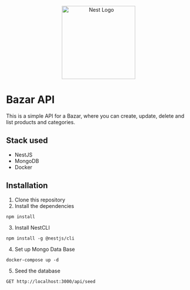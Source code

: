 <p align="center">
  <a href="http://nestjs.com/" target="blank"><img src="https://nestjs.com/img/logo-small.svg" width="200" alt="Nest Logo" /></a>
</p>

# Bazar API
This is a simple API for a Bazar, where you can create, update, delete and list products and categories.

## Stack used
- NestJS
- MongoDB
- Docker

## Installation
1. Clone this repository
2. Install the dependencies
```
npm install
```
3. Install NestCLI
```
npm install -g @nestjs/cli
```
4. Set up Mongo Data Base
```
docker-compose up -d
```
5. Seed the database
```
GET http://localhost:3000/api/seed
```